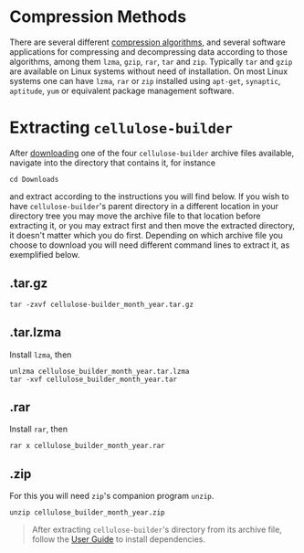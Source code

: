 # Compression Methods #

There are several different [compression algorithms](https://en.wikipedia.org/wiki/Compression_algorithm), and several software applications for compressing and decompressing data according to those algorithms, among them `lzma`, `gzip`, `rar`, `tar` and `zip`. Typically `tar` and `gzip` are available on Linux systems without need of installation. On most Linux systems one can have `lzma`, `rar` or `zip` installed using `apt-get`, `synaptic`, `aptitude`, `yum` or equivalent package management software.


# Extracting `cellulose-builder` #
After [downloading](http://code.google.com/p/cellulose-builder/downloads/list) one of the four `cellulose-builder` archive files available, navigate into the directory that contains it, for instance
```
cd Downloads
```
and extract according to the instructions you will find below.
If you wish to have `cellulose-builder`'s parent directory in a different location in your directory tree you may move the archive file to that location before extracting it, or you may extract first and then move the extracted directory, it doesn't matter which you do first.
Depending on which archive file you choose to download you will need different command lines to extract it, as exemplified below.
<a href='Hidden comment: 
#Navigate into the directory containing the cellulose-builder archive file you #have downloaded and type the appropriate commands according to the archive file
#format
'></a>

## .tar.gz ##
```
tar -zxvf cellulose-builder_month_year.tar.gz
```

## .tar.lzma ##
Install `lzma`, then
```
unlzma cellulose_builder_month_year.tar.lzma
tar -xvf cellulose_builder_month_year.tar
```

## .rar ##
Install `rar`, then
```
rar x cellulose_builder_month_year.rar
```

## .zip ##
For this you will need `zip`'s companion program `unzip`.
```
unzip cellulose_builder_month_year.zip
```

> After extracting `cellulose-builder`'s directory from its archive file, follow
> the [User Guide](http://code.google.com/p/cellulose-builder/#User_Guide) to install
> dependencies.